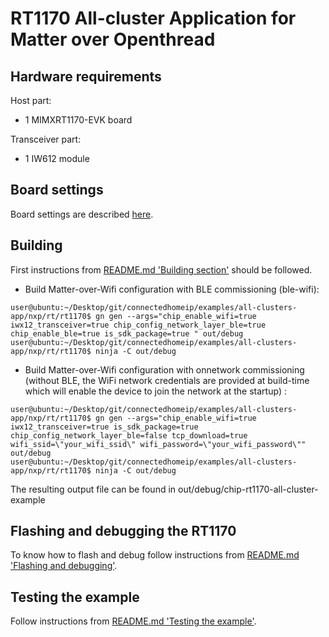 # RT1170 All-cluster Application for Matter over Openthread

## Hardware requirements

Host part:

- 1 MIMXRT1170-EVK board

Transceiver part:

- 1 IW612 module


## Board settings

Board settings are described [here][ot_cli_rt1170_readme].

[ot_cli_rt1170_readme]:https://github.com/NXP/ot-nxp/blob/v1.0.0.2-tag-nxp/src/imx_rt/rt1170/README.md#Board-settings

<a name="building"></a>

## Building

First instructions from [README.md 'Building section'][readme_building_section] should be followed.

[readme_building_section]: README.md#building

-   Build Matter-over-Wifi configuration with BLE commissioning (ble-wifi):

```
user@ubuntu:~/Desktop/git/connectedhomeip/examples/all-clusters-app/nxp/rt/rt1170$ gn gen --args="chip_enable_wifi=true iwx12_transceiver=true chip_config_network_layer_ble=true chip_enable_ble=true is_sdk_package=true " out/debug
user@ubuntu:~/Desktop/git/connectedhomeip/examples/all-clusters-app/nxp/rt/rt1170$ ninja -C out/debug
```

-   Build Matter-over-Wifi configuration with onnetwork commissioning (without BLE, the WiFi network credentials are provided at build-time which will enable the device to join the network at the startup) :

```
user@ubuntu:~/Desktop/git/connectedhomeip/examples/all-clusters-app/nxp/rt/rt1170$ gn gen --args="chip_enable_wifi=true iwx12_transceiver=true is_sdk_package=true chip_config_network_layer_ble=false tcp_download=true wifi_ssid=\"your_wifi_ssid\" wifi_password=\"your_wifi_password\"" out/debug
user@ubuntu:~/Desktop/git/connectedhomeip/examples/all-clusters-app/nxp/rt/rt1170$ ninja -C out/debug
```

The resulting output file can be found in out/debug/chip-rt1170-all-cluster-example

<a name="flashdebug"></a>

## Flashing and debugging the RT1170

To know how to flash and debug follow instructions from [README.md 'Flashing and debugging'][readme_flash_debug_section].

[readme_flash_debug_section]:README.md#Flashing-and-debugging

## Testing the example

Follow instructions from [README.md 'Testing the example'][readme_test_example_section].

[readme_test_example_section]:README.md#testing-the-example